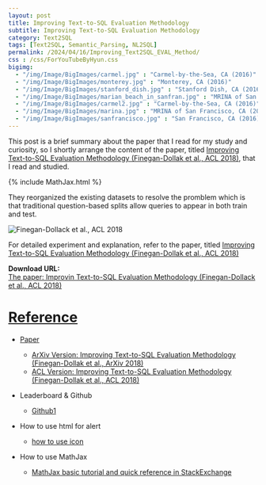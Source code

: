 ```yaml
---
layout: post
title: Improving Text-to-SQL Evaluation Methodology
subtitle: Improving Text-to-SQL Evaluation Methodology
category: Text2SQL
tags: [Text2SQL, Semantic_Parsing, NL2SQL]
permalink: /2024/04/16/Improving_Text2SQL_EVAL_Method/
css : /css/ForYouTubeByHyun.css
bigimg: 
  - "/img/Image/BigImages/carmel.jpg" : "Carmel-by-the-Sea, CA (2016)"
  - "/img/Image/BigImages/monterey.jpg" : "Monterey, CA (2016)"
  - "/img/Image/BigImages/stanford_dish.jpg" : "Stanford Dish, CA (2016)"
  - "/img/Image/BigImages/marian_beach_in_sanfran.jpg" : "MRINA of San Francisco, CA (2016)"
  - "/img/Image/BigImages/carmel2.jpg" : "Carmel-by-the-Sea, CA (2016)"
  - "/img/Image/BigImages/marina.jpg" : "MRINA of San Francisco, CA (2016)"
  - "/img/Image/BigImages/sanfrancisco.jpg" : "San Francisco, CA (2016)"
---
```


This post is a brief summary about the paper that I read for my study and curiosity, so I shortly arrange the content of the paper, titled [Improving Text-to-SQL Evaluation Methodology (Finegan-Dollak et al., ACL 2018)](https://aclanthology.org/P18-1033/), that I read and studied. 

{% include MathJax.html %}

They reorganized the existing datasets to resolve the promblem which is that traditional question-based splits allow queries to appear in both train and test.


![Finegan-Dollack et al., ACL 2018]()

For detailed experiment and explanation, refer to the paper, titled [Improving Text-to-SQL Evaluation Methodology (Finegan-Dollak et al., ACL 2018)](https://aclanthology.org/P18-1033/)

<div class="alert alert-success" role="alert"><i class="fa fa-paperclip fa-lg"></i> <b>Download URL: </b><br>
  <a href="https://aclanthology.org/P18-1033/">The paper: Improvin Text-to-SQL Evaluation Methodology (Finegan-Dollack et al., ACL 2018)</div>

# Reference 

- Paper 
  - [ArXiv Version: Improving Text-to-SQL Evaluation Methodology (Finegan-Dollak et al., ArXiv 2018)](https://arxiv.org/abs/1806.09029)
  - [ACL Version: Improving Text-to-SQL Evaluation Methodology (Finegan-Dollak et al., ACL 2018)](https://aclanthology.org/P18-1033/)
    
- Leaderboard & Github
  -  [Github1]((https://github.com/jkkummerfeld/text2sql-data))
  
- How to use html for alert
  - [how to use icon](http://idratherbewriting.com/documentation-theme-jekyll/mydoc_icons.html)
 
- How to use MathJax 
  - [MathJax basic tutorial and quick reference in StackExchange](https://math.meta.stackexchange.com/questions/5020/mathjax-basic-tutorial-and-quick-reference)

